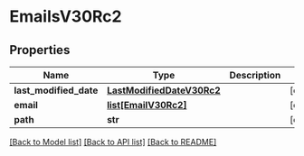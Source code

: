 # EmailsV30Rc2

## Properties
Name | Type | Description | Notes
------------ | ------------- | ------------- | -------------
**last_modified_date** | [**LastModifiedDateV30Rc2**](LastModifiedDateV30Rc2.md) |  | [optional] 
**email** | [**list[EmailV30Rc2]**](EmailV30Rc2.md) |  | [optional] 
**path** | **str** |  | [optional] 

[[Back to Model list]](../README.md#documentation-for-models) [[Back to API list]](../README.md#documentation-for-api-endpoints) [[Back to README]](../README.md)

